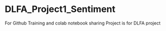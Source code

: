 # DLFA_Project1_Sentiment
For Github Training and colab notebook sharing
Project is for DLFA project

